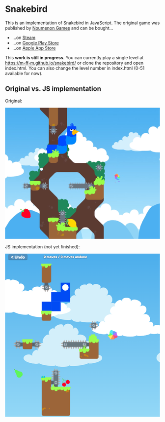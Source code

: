 # Snakebird

This is an implementation of Snakebird in JavaScript. The original
game was published by [Noumenon Games](http://noumenongames.com/)
and can be bought...
* ...on [Steam](https://store.steampowered.com/app/357300/Snakebird/)
* ...on [Google Play Store](https://play.google.com/store/apps/details?id=com.NoumenonGames.SnakeBird_Touch)
* ...on [Apple App Store](https://itunes.apple.com/de/app/snakebird/id1087075743?mt=8)

This __work is still in progress__. You can currently play a single level at
https://m-ff-m.github.io/snakebird/ or clone the repository and open index.html.
You can also change the level number in index.html (0-51 available for now).

## Original vs. JS implementation

Original:

![Original Snakebird game](Original.png "Original game graphics")

JS implementation (not yet finished):

![Reimplemented Snakebird game](Fake.png "JS game graphics")
